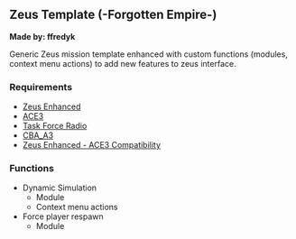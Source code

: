 ## Zeus Template (-Forgotten Empire-)

**Made by: ffredyk**

Generic Zeus mission template enhanced with custom functions (modules, context menu actions) to add new features to zeus interface.

### Requirements

*   [Zeus Enhanced](https://steamcommunity.com/sharedfiles/filedetails/?id=1779063631)
*   [ACE3](https://steamcommunity.com/sharedfiles/filedetails/?id=463939057)
*   [Task Force Radio](https://steamcommunity.com/sharedfiles/filedetails/?id=894678801)
*   [CBA\_A3](https://steamcommunity.com/sharedfiles/filedetails/?id=450814997)
*   [Zeus Enhanced - ACE3 Compatibility](https://steamcommunity.com/sharedfiles/filedetails/?id=2018593688)

### Functions

*   Dynamic Simulation
    *   Module
    *   Context menu actions
*   Force player respawn
    *   Module
